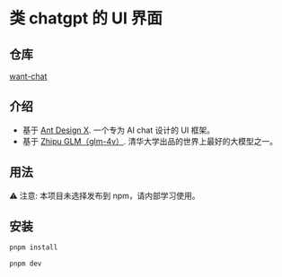 # 类 chatgpt 的 UI 界面

## 仓库

[want-chat](https://github.com/ThinkMars/company/tree/main/packages/want-chat)

## 介绍

- 基于 [Ant Design X](https://ant-design-x.antgroup.com). 一个专为 AI chat 设计的 UI 框架。
- 基于 [Zhipu GLM（glm-4v）](https://bigmodel.cn). 清华大学出品的世界上最好的大模型之一。

## 用法

⚠️ 注意: 本项目未选择发布到 npm，请内部学习使用。

## 安装

```bash
pnpm install

pnpm dev
```

